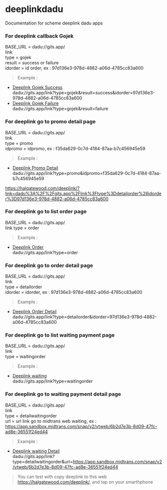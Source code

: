 # deeplinkdadu
Documentation for scheme deeplink dadu apps  

### For deeplink callback Gojek
BASE_URL = dadu://gits.app/  
link  
type = gojek  
result = success or failure  
idorder = id order, ex : 97d136e3-978d-4882-a06d-4785cc83a600  

> Example :  
- [Deeplink Gojek Success](dadu://gits.app/link?type=gojek&result=success&idorder=97d136e3-978d-4882-a06d-4785cc83a600)  
dadu://gits.app/link?type=gojek&result=success&idorder=97d136e3-978d-4882-a06d-4785cc83a600  
- [Deeplink Gojek Failure](dadu://gits.app/link?type=gojek&result=failure)  
dadu://gits.app/link?type=gojek&result=failure  

### For deeplink go to promo detail page
BASE_URL = dadu://gits.app/  
link  
type = promo  
idpromo = idpromo, ex : f35da629-0c7d-4184-87aa-b7c456945e59  

> Example :  
- [Deeplink Promo Detail](dadu://gits.app/link?type=promo&idpromo=f35da629-0c7d-4184-87aa-b7c456945e59)  
dadu://gits.app/link?type=promo&idpromo=f35da629-0c7d-4184-87aa-b7c456945e59  
  
https://halgatewood.com/deeplink/?link=dadu%3A%2F%2Fgits.app%2Flink%3Ftype%3Ddetailorder%26idorder%3D97d136e3-978d-4882-a06d-4785cc83a600  

### For deeplink go to list order page
BASE_URL = dadu://gits.app/  
link 
type = order  

> Example :  
- [Deeplink Order](dadu://gits.app/link?type=order)   
dadu://gits.app/link?type=order   

### For deeplink go to order detail page  
BASE_URL = dadu://gits.app/  
link    
type = detailorder  
idorder = idorder, ex : 97d136e3-978d-4882-a06d-4785cc83a600 

> Example :  
- [Deeplink Order Detail](dadu://gits.app/link?type=detailorder&idorder=97d136e3-978d-4882-a06d-4785cc83a600)  
dadu://gits.app/link?type=detailorder&idorder=97d136e3-978d-4882-a06d-4785cc83a600  

### For deeplink go to list waiting payment page
BASE_URL = dadu://gits.app/  
link  
type = waitingorder  

> Example :  
- [Deeplink waiting](dadu://gits.app/link?type=waitingorder)    
dadu://gits.app/link?type=waitingorder  

### For deeplink go to waiting payment detail page  
BASE_URL = dadu://gits.app/  
link  
type = detailwaitingorder  
url = url link go to midtrans web waiting, ex : https://app.sandbox.midtrans.com/snap/v2/vtweb/6b2d7e3b-8d09-47fc-ad8e-36551f24ed44  

> Example :  
- [Deeplink waiting Detail](dadu://gits.app/link?type=detailwaitingorder&url=https://app.sandbox.midtrans.com/snap/v2/vtweb/6b2d7e3b-8d09-47fc-ad8e-36551f24ed44)  
dadu://gits.app/link?type=detailwaitingorder&url=https://app.sandbox.midtrans.com/snap/v2/vtweb/6b2d7e3b-8d09-47fc-ad8e-36551f24ed44  

> You can test with copy deeplink to this web https://halgatewood.com/deeplink/, and tap on your smarthphone
